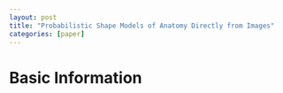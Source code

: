 ```yaml
---
layout: post
title: "Probabilistic Shape Models of Anatomy Directly from Images"
categories: [paper]
---
```


# Basic Information
